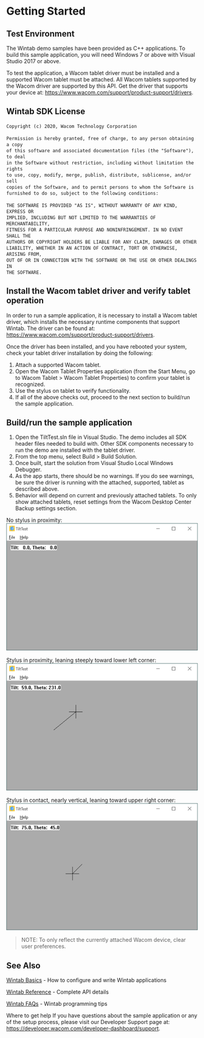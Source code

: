 # Getting Started 

## Test Environment
The Wintab demo samples have been provided as C++ applications. To build this sample application, you will need Windows 7 or above with Visual Studio 2017 or above.

To test the application, a Wacom tablet driver must be installed and a supported Wacom tablet must be attached. All Wacom tablets supported by the Wacom driver are supported by this API. Get the driver that supports your device at: https://www.wacom.com/support/product-support/drivers.

## Wintab SDK License
```
Copyright (c) 2020, Wacom Technology Corporation

Permission is hereby granted, free of charge, to any person obtaining a copy
of this software and associated documentation files (the "Software"), to deal
in the Software without restriction, including without limitation the rights
to use, copy, modify, merge, publish, distribute, sublicense, and/or sell
copies of the Software, and to permit persons to whom the Software is
furnished to do so, subject to the following conditions:
 
THE SOFTWARE IS PROVIDED "AS IS", WITHOUT WARRANTY OF ANY KIND, EXPRESS OR
IMPLIED, INCLUDING BUT NOT LIMITED TO THE WARRANTIES OF MERCHANTABILITY,
FITNESS FOR A PARTICULAR PURPOSE AND NONINFRINGEMENT. IN NO EVENT SHALL THE
AUTHORS OR COPYRIGHT HOLDERS BE LIABLE FOR ANY CLAIM, DAMAGES OR OTHER
LIABILITY, WHETHER IN AN ACTION OF CONTRACT, TORT OR OTHERWISE, ARISING FROM,
OUT OF OR IN CONNECTION WITH THE SOFTWARE OR THE USE OR OTHER DEALINGS IN
THE SOFTWARE.
```

## Install the Wacom tablet driver and verify tablet operation
In order to run a sample application, it is necessary to install a Wacom tablet driver, which installs the necessary runtime components that support Wintab. The driver can be found at: https://www.wacom.com/support/product-support/drivers.

Once the driver has been installed, and you have rebooted your system, check your tablet driver installation by doing the following:

1. Attach a supported Wacom tablet.
1. Open the Wacom Tablet Properties application (from the Start Menu, go to Wacom Tablet > Wacom Tablet Properties) to confirm your tablet is recognized.
1. Use the stylus on tablet to verify functionality.
1. If all of the above checks out, proceed to the next section to build/run the sample application.


## Build/run the sample application

1. Open the TiltTest.sln file in Visual Studio. The demo includes all SDK header files needed to build with. Other SDK components necessary to run the demo are installed with the tablet driver.
1. From the top menu, select Build > Build Solution.
1. Once built, start the solution from Visual Studio Local Windows Debugger.
1. As the app starts, there should be no warnings. If you do see warnings, be sure the driver is running with the attached, supported, tablet as described above.
1. Behavior will depend on current and previously attached tablets. To only show attached tablets, reset settings from the Wacom Desktop Center Backup settings section.

No stylus in proximity:  
![](./Media/sc-gs-tt-noStylus.png)

Stylus in proximity, leaning steeply toward lower left corner:  
![](./Media/sc-gs-tt-stylusProx.png)

Stylus in contact, nearly vertical, leaning toward upper right corner:  
![](./Media/sc-gs-tt-stylusContact.png)

> NOTE: To only reflect the currently attached Wacom device, clear user preferences.

## See Also

[Wintab Basics](https://developer-docs.wacom.com/intuos-cintiq-business-tablets/docs/wintab-overview) - How to configure and write Wintab applications

[Wintab Reference](https://developer-docs.wacom.com/intuos-cintiq-business-tablets/docs/wintab-reference) - Complete API details

[Wintab FAQs](https://developer-support.wacom.com/hc/en-us/articles/12844524637975-Wintab) - Wintab programming tips


Where to get help
If you have questions about the sample application or any of the setup process, please visit our Developer Support page at: https://developer.wacom.com/developer-dashboard/support.